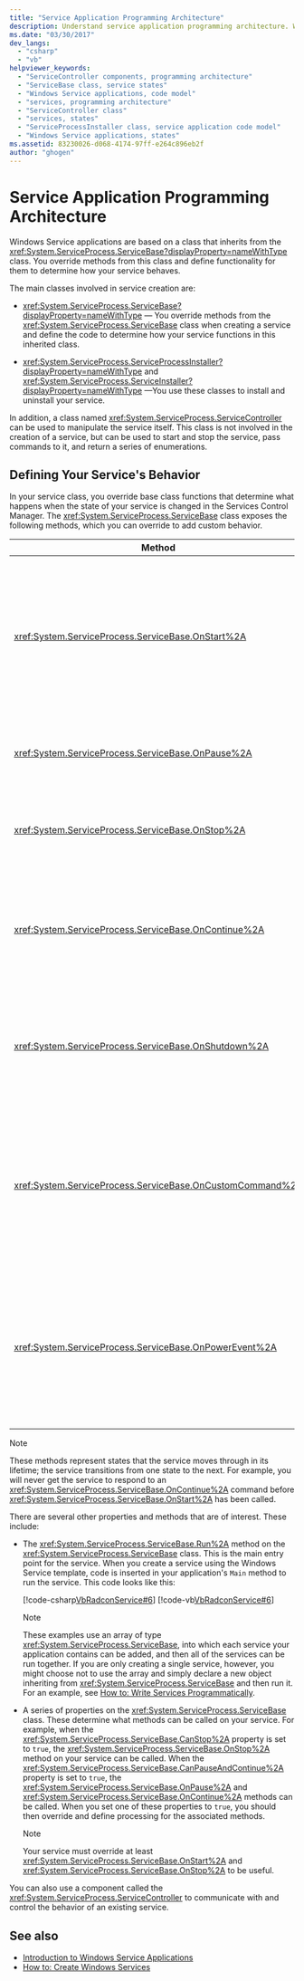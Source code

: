 ```yaml
---
title: "Service Application Programming Architecture"
description: Understand service application programming architecture. Windows Service applications are based on a class that inherits from System.ServiceProcess.ServiceBase.
ms.date: "03/30/2017"
dev_langs: 
  - "csharp"
  - "vb"
helpviewer_keywords: 
  - "ServiceController components, programming architecture"
  - "ServiceBase class, service states"
  - "Windows Service applications, code model"
  - "services, programming architecture"
  - "ServiceController class"
  - "services, states"
  - "ServiceProcessInstaller class, service application code model"
  - "Windows Service applications, states"
ms.assetid: 83230026-d068-4174-97ff-e264c896eb2f
author: "ghogen"
---
```

# Service Application Programming Architecture
Windows Service applications are based on a class that inherits from the <xref:System.ServiceProcess.ServiceBase?displayProperty=nameWithType> class. You override methods from this class and define functionality for them to determine how your service behaves.  
  
 The main classes involved in service creation are:  
  
- <xref:System.ServiceProcess.ServiceBase?displayProperty=nameWithType> — You override methods from the <xref:System.ServiceProcess.ServiceBase> class when creating a service and define the code to determine how your service functions in this inherited class.  
  
- <xref:System.ServiceProcess.ServiceProcessInstaller?displayProperty=nameWithType> and <xref:System.ServiceProcess.ServiceInstaller?displayProperty=nameWithType> —You use these classes to install and uninstall your service.  
  
 In addition, a class named <xref:System.ServiceProcess.ServiceController> can be used to manipulate the service itself. This class is not involved in the creation of a service, but can be used to start and stop the service, pass commands to it, and return a series of enumerations.  
  
## Defining Your Service's Behavior  
 In your service class, you override base class functions that determine what happens when the state of your service is changed in the Services Control Manager. The <xref:System.ServiceProcess.ServiceBase> class exposes the following methods, which you can override to add custom behavior.  
  
|Method|Override to|  
|------------|-----------------|  
|<xref:System.ServiceProcess.ServiceBase.OnStart%2A>|Indicate what actions should be taken when your service starts running. You must write code in this procedure for your service to perform useful work.|  
|<xref:System.ServiceProcess.ServiceBase.OnPause%2A>|Indicate what should happen when your service is paused.|  
|<xref:System.ServiceProcess.ServiceBase.OnStop%2A>|Indicate what should happen when your service stops running.|  
|<xref:System.ServiceProcess.ServiceBase.OnContinue%2A>|Indicate what should happen when your service resumes normal functioning after being paused.|  
|<xref:System.ServiceProcess.ServiceBase.OnShutdown%2A>|Indicate what should happen just prior to your system shutting down, if your service is running at that time.|  
|<xref:System.ServiceProcess.ServiceBase.OnCustomCommand%2A>|Indicate what should happen when your service receives a custom command. For more information on custom commands, see MSDN online.|  
|<xref:System.ServiceProcess.ServiceBase.OnPowerEvent%2A>|Indicate how the service should respond when a power management event is received, such as a low battery or suspended operation.|  
  
> [!NOTE]
> These methods represent states that the service moves through in its lifetime; the service transitions from one state to the next. For example, you will never get the service to respond to an <xref:System.ServiceProcess.ServiceBase.OnContinue%2A> command before <xref:System.ServiceProcess.ServiceBase.OnStart%2A> has been called.  
  
 There are several other properties and methods that are of interest. These include:  
  
- The <xref:System.ServiceProcess.ServiceBase.Run%2A> method on the <xref:System.ServiceProcess.ServiceBase> class. This is the main entry point for the service. When you create a service using the Windows Service template, code is inserted in your application's `Main` method to run the service. This code looks like this:  
  
     [!code-csharp[VbRadconService#6](../../../samples/snippets/csharp/VS_Snippets_VBCSharp/VbRadconService/CS/MyNewService.cs#6)]
     [!code-vb[VbRadconService#6](../../../samples/snippets/visualbasic/VS_Snippets_VBCSharp/VbRadconService/VB/MyNewService.vb#6)]  
  
    > [!NOTE]
    > These examples use an array of type <xref:System.ServiceProcess.ServiceBase>, into which each service your application contains can be added, and then all of the services can be run together. If you are only creating a single service, however, you might choose not to use the array and simply declare a new object inheriting from <xref:System.ServiceProcess.ServiceBase> and then run it. For an example, see [How to: Write Services Programmatically](how-to-write-services-programmatically.md).  
  
- A series of properties on the <xref:System.ServiceProcess.ServiceBase> class. These determine what methods can be called on your service. For example, when the <xref:System.ServiceProcess.ServiceBase.CanStop%2A> property is set to `true`, the <xref:System.ServiceProcess.ServiceBase.OnStop%2A> method on your service can be called. When the <xref:System.ServiceProcess.ServiceBase.CanPauseAndContinue%2A> property is set to `true`, the <xref:System.ServiceProcess.ServiceBase.OnPause%2A> and <xref:System.ServiceProcess.ServiceBase.OnContinue%2A> methods can be called. When you set one of these properties to `true`, you should then override and define processing for the associated methods.  
  
    > [!NOTE]
    > Your service must override at least <xref:System.ServiceProcess.ServiceBase.OnStart%2A> and <xref:System.ServiceProcess.ServiceBase.OnStop%2A> to be useful.  
  
 You can also use a component called the <xref:System.ServiceProcess.ServiceController> to communicate with and control the behavior of an existing service.  
  
## See also

- [Introduction to Windows Service Applications](introduction-to-windows-service-applications.md)
- [How to: Create Windows Services](how-to-create-windows-services.md)
